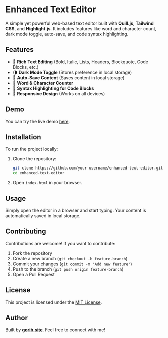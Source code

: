 # Enhanced Text Editor

A simple yet powerful web-based text editor built with **Quill.js**, **Tailwind CSS**, and **Highlight.js**. It includes features like word and character count, dark mode toggle, auto-save, and code syntax highlighting.

## Features
- 📝 **Rich Text Editing** (Bold, Italic, Lists, Headers, Blockquote, Code Blocks, etc.)
- 🌗 **Dark Mode Toggle** (Stores preference in local storage)
- 💾 **Auto-Save Content** (Saves content in local storage)
- 🔢 **Word & Character Counter**
- 🎨 **Syntax Highlighting for Code Blocks**
- 📱 **Responsive Design** (Works on all devices)

## Demo
You can try the live demo [here](https://gorib.site).

## Installation
To run the project locally:

1. Clone the repository:
   ```bash
   git clone https://github.com/your-username/enhanced-text-editor.git
   cd enhanced-text-editor
   ```
2. Open `index.html` in your browser.

## Usage
Simply open the editor in a browser and start typing. Your content is automatically saved in local storage.

## Contributing
Contributions are welcome! If you want to contribute:
1. Fork the repository
2. Create a new branch (`git checkout -b feature-branch`)
3. Commit your changes (`git commit -m 'Add new feature'`)
4. Push to the branch (`git push origin feature-branch`)
5. Open a Pull Request

## License
This project is licensed under the [MIT License](LICENSE).

## Author
Built by **[gorib.site](https://gorib.site)**. Feel free to connect with me!

